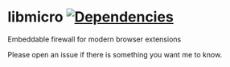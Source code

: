 # libmicro [![Dependencies](https://david-dm.org/AdBlockProtector2/libmicro.svg)](https://david-dm.org/AdBlockProtector2/libmicro)

Embeddable firewall for modern browser extensions

Please open an issue if there is something you want me to know.
